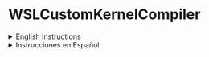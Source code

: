 # WSLCustomKernelCompiler
<details><summary>English Instructions</summary>
<p>
An Automation bash script to compile custom kernels for WSL

The script walks you though the process of compiling a custom kernel for WSL. 
It installs all dependencies.
Clones the official WSLKernel repository.
Brings up the customization menu for the WSL Kernel. 
Compiles the Kernel modules
Copies the Kernel and .wslconf file to your windows folder so it is ready to be used 

# Usage
clone the repository using ```git clone https://github.com/Yaliance/WSLCustomKernelCompiler.git```
then just follow this simple commands
```bash
cd WSLCustomKernelCompiler/
```
```bash
sudo CustomKernelSpanish.sh
```
the script will ask you for your windows user name so it can copy the files to the right folder. you can get the windows user name by opening cmd and using the command
```bash
echo %USERNAME%
```

# Use
The main usage I gave to compiling a custom kernel is for me to be able to compile drivers using make and load them using modprobe so i can use wifi cards over USBIP.
Compiling your custom kernel for WSL will allow you to do many more things but that depends on your needs.
</p>
</details>


<details><summary>Instrucciones en Español</summary>
<p>
Un Script de automatizacion para la creacion de Kernels para WSL personalizados 

El script te guía a través del proceso de compilación de un kernel personalizado para WSL. Instala todas las dependencias. Clona el repositorio oficial de Kernel para WSL. Muestra el menú de personalización del kernel de WSL. Compila los módulos del Kernel. Copia el Kernel y el archivo .wslconf a tu carpeta de Windows para que esté listo para usarse.

#Uso
Clonar el repositorio usando ```git clone https://github.com/Yaliance/WSLCustomKernelCompiler.git``` 
Luego simplemente hay que seguir los commandos
```bash
cd WSLCustomKernelCompiler/
```
```
sudo CustomKernelSpanish.sh
```
el script te pedirá tu nombre de usuario de Windows para poder copiar los archivos en la carpeta correcta. puedes obtener el nombre de usuario de Windows abriendo cmd y usando el comando
```bash
echo %USERNAME%
```
#Proposito
El uso principal que le di a la compilación de un kernel personalizado es poder compilar controladores usando make y cargarlos usando modprobe para poder usar tarjetas wifi a través de USBIP. Compilar tu kernel personalizado para WSL te permitirá hacer muchas más cosas, pero eso depende de tus necesidades.
</p>
</details>
